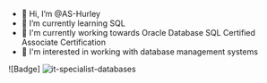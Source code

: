 - 👋 Hi, I’m @AS-Hurley
- 🌱 I’m currently learning SQL
- 📕 I'm currently working towards Oracle Database SQL Certified Associate Certification 
- 👀 I'm interested in working with database management systems


![Badge] ![it-specialist-databases](https://github.com/AS-Hurley/School_Management_System/assets/144287374/4ddfca7a-db50-4090-b3e6-fa28c98aeafb)







<!---AS-Hurley/AS-Hurley is a ✨ special ✨ repository because its `README.md` (this file) appears on your GitHub profile.
You can click the Preview link to take a look at your changes.
--->
